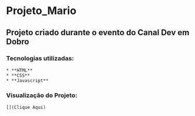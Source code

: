 # **Projeto_Mario**

 ## Projeto criado durante o evento do Canal Dev em Dobro

 ### Tecnologias utilizadas: 
    
    * **HTML**
    * **CSS**
    * **Javascript**

 ### Visualização do Projeto: 
    
    [](Clique Aqui)

